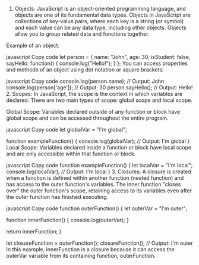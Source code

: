 1. Objects:
JavaScript is an object-oriented programming language, and objects are one of its fundamental data types. Objects in JavaScript are collections of key-value pairs, where each key is a string (or symbol) and each value can be any data type, including other objects. Objects allow you to group related data and functions together.

Example of an object:

javascript
Copy code
let person = {
  name: "John",
  age: 30,
  isStudent: false,
  sayHello: function() {
    console.log("Hello!");
  }
};
You can access properties and methods of an object using dot notation or square brackets:

javascript
Copy code
console.log(person.name);       // Output: John
console.log(person['age']);     // Output: 30
person.sayHello();              // Output: Hello!
2. Scopes:
In JavaScript, the scope is the context in which variables are declared. There are two main types of scope: global scope and local scope.

Global Scope: Variables declared outside of any function or block have global scope and can be accessed throughout the entire program.

javascript
Copy code
let globalVar = "I'm global";

function exampleFunction() {
  console.log(globalVar);  // Output: I'm global
}
Local Scope: Variables declared inside a function or block have local scope and are only accessible within that function or block.

javascript
Copy code
function exampleFunction() {
  let localVar = "I'm local";
  console.log(localVar);   // Output: I'm local
}
3. Closures:
A closure is created when a function is defined within another function (nested function) and has access to the outer function's variables. The inner function "closes over" the outer function's scope, retaining access to its variables even after the outer function has finished executing.

javascript
Copy code
function outerFunction() {
  let outerVar = "I'm outer";

  function innerFunction() {
    console.log(outerVar);
  }

  return innerFunction;
}

let closureFunction = outerFunction();
closureFunction();  // Output: I'm outer
In this example, innerFunction is a closure because it can access the outerVar variable from its containing function, outerFunction.
